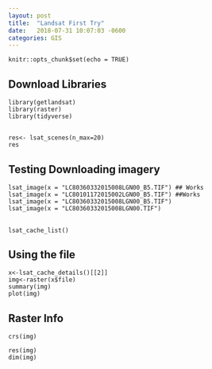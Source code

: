 ```yaml
---
layout: post
title:  "Landsat First Try"
date:   2018-07-31 10:07:03 -0600
categories: GIS
---
```


```{r setup, include=FALSE}
knitr::opts_chunk$set(echo = TRUE)
```


## Download Libraries
```{r}
library(getlandsat)
library(raster)
library(tidyverse)
```
##
```{r}
res<- lsat_scenes(n_max=20)
res
```

## Testing Downloading imagery
```{r}
lsat_image(x = "LC80360332015008LGN00_B5.TIF") ## Works
lsat_image(x = "LC80101172015002LGN00_B5.TIF") ##Works
lsat_image(x = "LC80360332015008LGN00_B5.TIF")
lsat_image(x = "LC80360332015008LGN00.TIF")
```

##
```{r}
lsat_cache_list()
```

## Using the file
```{r}
x<-lsat_cache_details()[[2]]
img<-raster(x$file)
summary(img)
plot(img)
```


## Raster Info
```{r}
crs(img)
```

```{r}
res(img)
dim(img)
```
